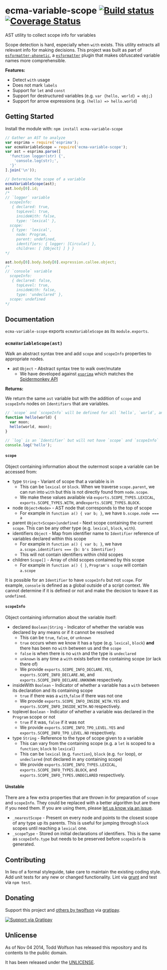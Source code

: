# ecma-variable-scope [![Build status](https://travis-ci.org/twolfson/ecma-variable-scope.png?branch=master)](https://travis-ci.org/twolfson/ecma-variable-scope) [![Coverage Status](https://img.shields.io/coveralls/twolfson/ecma-variable-scope.svg)](https://coveralls.io/r/twolfson/ecma-variable-scope?branch=master)

AST utility to collect scope info for variables

Scope detection is hard, especially when `with` exists. This utility extracts all relevant info for making decisions. This project was built as part of [`esformatter-phonetic`][], a [`esformatter`][] plugin that makes obfuscated variable names more comprehensible.

[`esformatter-phonetic`]: https://github.com/twolfson/esformatter-phonetic
[`esformatter`]: https://github.com/millermedeiros/esformatter

**Features:**

- Detect `with` usage
- Does not mark `labels`
- Support for `let` and `const`
- Support for destructured variables (e.g. `var {hello, world} = obj;`)
- Support for arrow expressions (e.g. `(hello) => hello.world`)

## Getting Started
Install the module with: `npm install ecma-variable-scope`

```js
// Gather an AST to analyze
var esprima = require('esprima');
var ecmaVariableScope = require('ecma-variable-scope');
var ast = esprima.parse([
  'function logger(str) {',
    'console.log(str);',
  '}'
].join('\n'));

// Determine the scope of a variable
ecmaVariableScope(ast);
ast.body[0].id;
/*
// `logger` variable
  scopeInfo:
   { declared: true,
     topLevel: true,
     insideWith: false,
     type: 'lexical' },
  scope:
   { type: 'lexical',
     node: Program,
     parent: undefined,
     identifiers: { logger: [Circular] },
     children: [ [Object] ] } }
*/

ast.body[0].body.body[0].expression.callee.object;
/*
// `console` variable
  scopeInfo:
   { declared: false,
     topLevel: true,
     insideWith: false,
     type: 'undeclared' },
  scope: undefined
*/
```

## Documentation
`ecma-variable-scope` exports `ecmaVariableScope` as its `module.exports`.

### `ecmaVariableScope(ast)`
Walk an abstract syntax tree and add `scope` and `scopeInfo` properties to appropriate nodes.

- ast `Object` - Abstract syntax tree to walk over/mutate
    - We have developed against [`esprima`][] which matches the [Spidermonkey API][]

[`esprima`]: http://esprima.org/
[Spidermonkey API]: https://developer.mozilla.org/en-US/docs/Mozilla/Projects/SpiderMonkey/Parser_API

**Returns:**

We return the same `ast` variable but with the addition of `scope` and `scopeInfo` nodes on `Identifiers` that are variables.

```js
// `scope` and `scopeInfo` will be defined for all `hello`, `world`, and `moon` references
function hello(world) {
  var moon;
  hello(world, moon);
}

// `log` is an `Identifier` but will not have `scope` and `scopeInfo`
console.log('hello');
```

#### `scope`
Object containing information about the outermost scope a variable can be accessed from:

- type `String` - Variant of scope that a variable is in
    - This can be `lexical` or `block`. When we traverse `scope.parent`, we can run into `with` but this is not directly found from `node.scope`.
    - We make these values available via `exports.SCOPE_TYPES.LEXICAL`, `exports.SCOPE_TYPES.WITH`, and`exports.SCOPE_TYPES.BLOCK`.
- node `Object<Node>` - AST node that corresponds to the top of scope
    - For example in `function a() { var b; }`, we have `b.scope.node === a`
- parent `Object<Scope>|undefined` - Next scope containing the current `scope`. This can be any other type (e.g. `lexical`, `block`, `with`).
- identifiers `Object` - Map from identifier name to `Identifier` reference of variables declared within this scope
    - For example in `function a() { var b; }`, we have `a.scope.identifiers === {b: b's Identifier}`
    - This will not contain identifiers within child scopes
- children `Scope[]` - Array of child scopes contained by this scope
    - For example in `function a() { }`, `Program's scope` will contain `a.scope`

It is possible for an `Identifier` to have `scopeInfo` but not `scope`. For example, `console` is defined as a global outside of a script context. We cannot determine if it is defined or not and make the decision to leave it as `undefined`.

#### `scopeInfo`
Object containing information about the variable itself:

- declared `Boolean|String` - Indicator of whether the variable was declared by any means or if it cannot be resolved
    - This can be `true`, `false`, or `unknown`
    - `true` occurs when we know it has a type (e.g. `lexical`, `block`) **and** there has been no `with` between us and the `scope`
    - `false` is when there is no `with` and the type is `undeclared`
    - `unknown` is any time a `with` exists before the containing scope (or lack there of)
    - We provide `exports.SCOPE_INFO_DECLARE.YES`, `exports.SCOPE_INFO_DECLARE.NO`, and `exports.SCOPE_INFO_DECLARE.UNKNOWN` respectively.
- insideWith `Boolean` - Indicator of whether a variable has a `with` between its declaration and its containing scope
    - `true` if there was a `with`,`false` if there was not one
    - We provide `exports.SCOPE_INFO_INSIDE_WITH.YES` and  `exports.SCOPE_INFO_INSIDE_WITH.NO` respectively.
- toplevel `Boolean` - Indicator of whether a variable was declared in the `Program` scope or not
    - `true` if it was, `false` if it was not
    - We provide `exports.SCOPE_INFO_TPO_LEVEL.YES` and  `exports.SCOPE_INFO_TPO_LEVEL.NO` respectively.
- type `String` - Reference to the type of scope given to a variable
    - This can vary from the containing scope (e.g. a `let` is scoped to a `function`; `block` to `lexical`)
    - This can be `lexical` (e.g. `function`), `block` (e.g. `for` loop), or `undeclared` (not declared in any containing scope)
    - We provide `exports.SCOPE_INFO_TYPES.LEXICAL`, `exports.SCOPE_INFO_TYPES.BLOCK`, and `exports.SCOPE_INFO_TYPES.UNDECLARED` respectively.

#### Unstable
There are a few extra properties that are thrown in for preparation of `scope` and `scopeInfo`. They could be replaced with a better algorithm but are there if you need them. If you are using them, please [let us know via an issue][create-issue].

[create-issue]: https://github.com/twolfson/ecma-variable-scope/issues/new

- `_nearestScope` - Present on every node and points to the closest scope of any type up its parents. This is useful for jumping through `block` scopes until reaching a `lexical` one.
- `_scopeType` - Stored on initial declarations of identifiers. This is the same as `scopeInfo.type` but needs to be preserved before `scopeInfo` is generated.

## Contributing
In lieu of a formal styleguide, take care to maintain the existing coding style. Add unit tests for any new or changed functionality. Lint via [grunt](https://github.com/gruntjs/grunt) and test via `npm test`.

## Donating
Support this project and [others by twolfson][gratipay] via [gratipay][].

[![Support via Gratipay][gratipay-badge]][gratipay]

[gratipay-badge]: https://cdn.rawgit.com/gratipay/gratipay-badge/2.x.x/dist/gratipay.png
[gratipay]: https://www.gratipay.com/twolfson/

## Unlicense
As of Nov 04 2014, Todd Wolfson has released this repository and its contents to the public domain.

It has been released under the [UNLICENSE][].

[UNLICENSE]: UNLICENSE
